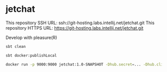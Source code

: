 jetchat
=======

This repository SSH URL: ssh://git-hosting.labs.intellij.net/jetchat.git
This repository HTTPS URL: https://git-hosting.labs.intellij.net/jetchat.git

Develop with pleasure(R)

```bash
sbt clean

sbt docker:publishLocal

docker run -p 9000:9000 jetchat:1.0-SNAPSHOT -Dhub.secret=... -Dhub.clientId=... -Dhub.url=... -Ddb.default.url=... -Ddb.default.user=... -Ddb.default.password=... -DapplyEvolutions.default=true
```